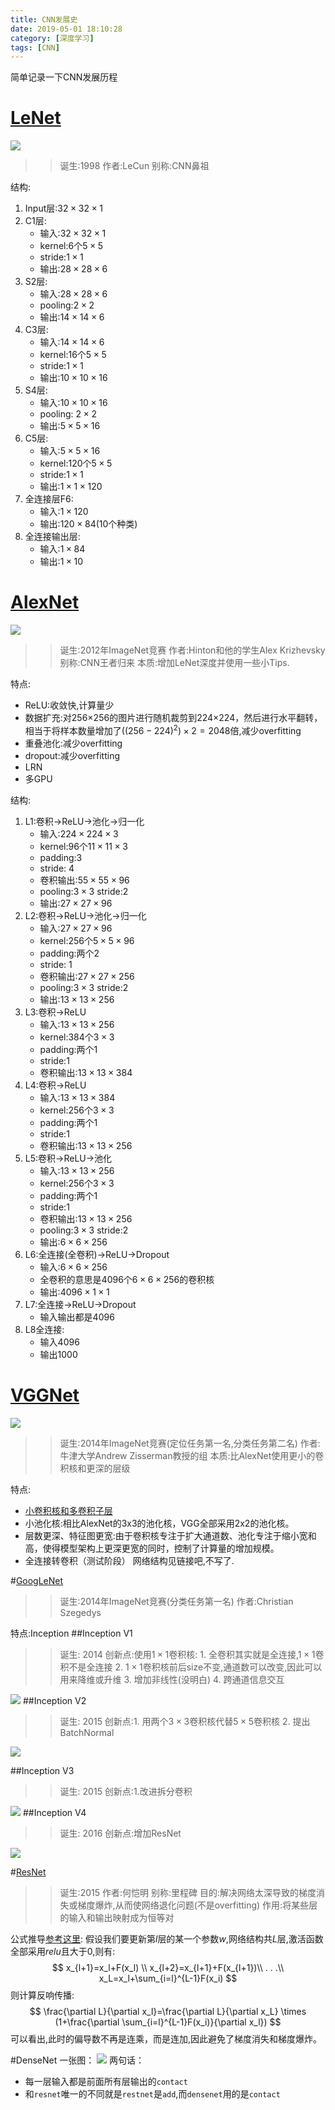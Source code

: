 ```yaml
---
title: CNN发展史
date: 2019-05-01 18:10:28
category: [深度学习]
tags: [CNN]
---
```

简单记录一下CNN发展历程
<!--more-->
# [LeNet](https://my.oschina.net/u/876354/blog/1632862)
![](\img\CNNdevelopment\LeNet.jpg)
>>诞生:1998 作者:LeCun 别称:CNN鼻祖

结构:
1. Input层:$32 \times 32 \times 1$
2. C1层:
    * 输入:$32 \times 32 \times 1$
    * kernel:6个$5 \times 5$
    * stride:$1 \times 1$
    * 输出:$28 \times 28 \times 6$
3. S2层:
    * 输入:$28 \times 28 \times 6$
    * pooling:$2 \times 2$
    * 输出:$14 \times 14 \times 6$
4. C3层:
    * 输入:$14 \times 14 \times 6$
    * kernel:16个$5 \times 5$
    * stride:$1 \times 1$
    * 输出:$10 \times 10 \times 16$
5. S4层:
    * 输入:$10 \times 10 \times 16$
    * pooling: $2 \times 2$
    * 输出:$5 \times 5 \times 16$
6. C5层:
    * 输入:$5 \times 5 \times 16$
    * kernel:120个$5 \times 5$
    * stride:$1 \times 1$
    * 输出:$1 \times 1 \times 120$
7. 全连接层F6:
    * 输入:$1 \times 120$
    * 输出:$120 \times 84$(10个种类)
8. 全连接输出层:
    * 输入:$1 \times 84$
    * 输出:$1 \times 10$

# [AlexNet](https://my.oschina.net/u/876354/blog/1633143)
![](\img\CNNdevelopment\AlexNet.jpg)
>>诞生:2012年ImageNet竞赛 作者:Hinton和他的学生Alex Krizhevsky 别称:CNN王者归来 本质:增加LeNet深度并使用一些小Tips.

特点:
* ReLU:收敛快,计算量少
* 数据扩充:对256×256的图片进行随机裁剪到224×224，然后进行水平翻转，相当于将样本数量增加了$((256-224)^2)×2=2048$倍,减少overfitting
* 重叠池化:减少overfitting
* dropout:减少overfitting
* LRN
* 多GPU

结构:
1. L1:卷积$\rightarrow$ReLU$\rightarrow$池化$\rightarrow$归一化
    * 输入:$224 \times 224 \times 3$
    * kernel:96个$11 \times 11 \times 3$
    * padding:3
    * stride: 4
    * 卷积输出:$55 \times 55 \times 96$
    * pooling:$3 \times 3$ stride:2
    * 输出:$27 \times 27 \times 96$
2.  L2:卷积$\rightarrow$ReLU$\rightarrow$池化$\rightarrow$归一化
    * 输入:$27 \times 27 \times 96$
    * kernel:256个$5 \times 5 \times 96$
    * padding:两个2
    * stride: 1
    * 卷积输出:$27 \times 27 \times 256$
    * pooling:$3 \times 3$ stride:2
    * 输出:$13 \times 13 \times 256$
3. L3:卷积$\rightarrow$ReLU
    * 输入:$13 \times 13 \times 256$
    * kernel:384个$3 \times 3$
    * padding:两个1
    * stride:1
    * 卷积输出:$13 \times 13 \times 384$
4. L4:卷积$\rightarrow$ReLU
    * 输入:$13 \times 13 \times 384$
    * kernel:256个$3 \times 3$
    * padding:两个1
    * stride:1
    * 卷积输出:$13 \times 13 \times 256$
5. L5:卷积$\rightarrow$ReLU$\rightarrow$池化
    * 输入:$13 \times 13 \times 256$
    * kernel:256个$3 \times 3$
    * padding:两个1
    * stride:1
    * 卷积输出:$13 \times 13 \times 256$
    * pooling:$3 \times 3$ stride:2
    * 输出:$6 \times 6 \times 256$
6. L6:全连接(全卷积)$\rightarrow$ReLU$\rightarrow$Dropout
    * 输入:$6 \times 6 \times 256$
    * 全卷积的意思是4096个$6 \times 6 \times 256$的卷积核
    * 输出:$4096  \times 1 \times 1$
7. L7:全连接$\rightarrow$ReLU$\rightarrow$Dropout
    * 输入输出都是4096
8. L8全连接:
    * 输入4096
    * 输出1000

# [VGGNet](https://my.oschina.net/u/876354/blog/1634322)
![](\img\CNNdevelopment\VggNet.png)
>>诞生:2014年ImageNet竞赛(定位任务第一名,分类任务第二名) 作者:牛津大学Andrew Zisserman教授的组 本质:比AlexNet使用更小的卷积核和更深的层级

特点:
* [小卷积核和多卷积子层](http://lingyixia.github.io/2019/02/09/kernel/)
* 小池化核:相比AlexNet的3x3的池化核，VGG全部采用2x2的池化核。
* 层数更深、特征图更宽:由于卷积核专注于扩大通道数、池化专注于缩小宽和高，使得模型架构上更深更宽的同时，控制了计算量的增加规模。
* 全连接转卷积（测试阶段）
网络结构见链接吧,不写了.

#[GoogLeNet](https://my.oschina.net/u/876354/blog/1637819)
>>诞生:2014年ImageNet竞赛(分类任务第一名) 作者:Christian Szegedys

特点:Inception
##Inception V1
>>诞生: 2014 创新点:使用$1 \times 1$卷积核: 1. 全卷积其实就是全连接,$1 \times 1$卷积不是全连接 2. $1 \times 1$卷积核前后size不变,通道数可以改变,因此可以用来降维或升维 3. 增加非线性(没明白)  4. 跨通道信息交互

![](\img\CNNdevelopment\InceptionV1.png)
##Inception V2
>>诞生: 2015 创新点:1. 用两个$3 \times 3$卷积核代替$5 \times 5$卷积核 2. 提出BatchNormal

![](\img\CNNdevelopment\InceptionV2.png)

##Inception V3
>>诞生: 2015 创新点:1.改进拆分卷积

![](\img\CNNdevelopment\InceptionV3.png)
##Inception V4
>>诞生: 2016 创新点:增加ResNet

![](\img\CNNdevelopment\InceptionV4.png)

#[ResNet](https://my.oschina.net/u/876354/blog/1622896)
>>诞生:2015 作者:何恺明 别称:里程碑 目的:解决网络太深导致的梯度消失或梯度爆炸,从而使网络退化问题(不是overfitting) 作用:将某些层的输入和输出映射成为恒等对

公式推导[参考这里](https://blog.csdn.net/heyc861221/article/details/80132360):
假设我们要更新第$l$层的某一个参数$w$,网络结构共$L$层,激活函数全部采用$relu$且大于$0$,则有:
$$
x_{l+1}=x_l+F(x_l) \\
x_{l+2}=x_{l+1}+F(x_{l+1})\\
.
.
.\\
x_L=x_l+\sum_{i=l}^{L-1}F(x_i)
$$
则计算反响传播:
$$
\frac{\partial L}{\partial x_l}=\frac{\partial L}{\partial x_L} \times (1+\frac{\partial \sum_{i=l}^{L-1}F(x_i)}{\partial x_l})
$$
可以看出,此时的偏导数不再是连乘，而是连加,因此避免了梯度消失和梯度爆炸。

#DenseNet
一张图：
![](\img\CNNdevelopment\densenet.jpg)
两句话：
* 每一层输入都是前面所有层输出的`contact`
* 和`resnet`唯一的不同就是`restnet`是`add`,而`densenet`用的是`contact`